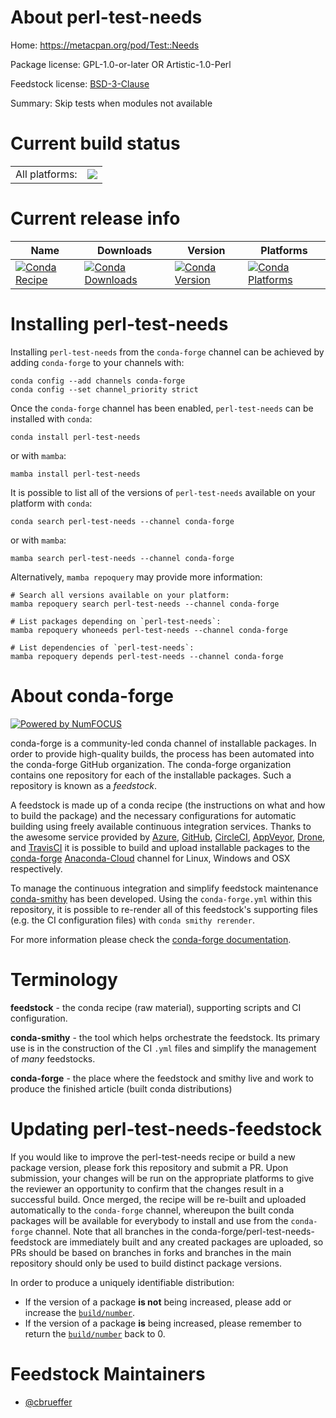 About perl-test-needs
=====================

Home: https://metacpan.org/pod/Test::Needs

Package license: GPL-1.0-or-later OR Artistic-1.0-Perl

Feedstock license: [BSD-3-Clause](https://github.com/conda-forge/perl-test-needs-feedstock/blob/main/LICENSE.txt)

Summary: Skip tests when modules not available

Current build status
====================


<table><tr><td>All platforms:</td>
    <td>
      <a href="https://dev.azure.com/conda-forge/feedstock-builds/_build/latest?definitionId=17002&branchName=main">
        <img src="https://dev.azure.com/conda-forge/feedstock-builds/_apis/build/status/perl-test-needs-feedstock?branchName=main">
      </a>
    </td>
  </tr>
</table>

Current release info
====================

| Name | Downloads | Version | Platforms |
| --- | --- | --- | --- |
| [![Conda Recipe](https://img.shields.io/badge/recipe-perl--test--needs-green.svg)](https://anaconda.org/conda-forge/perl-test-needs) | [![Conda Downloads](https://img.shields.io/conda/dn/conda-forge/perl-test-needs.svg)](https://anaconda.org/conda-forge/perl-test-needs) | [![Conda Version](https://img.shields.io/conda/vn/conda-forge/perl-test-needs.svg)](https://anaconda.org/conda-forge/perl-test-needs) | [![Conda Platforms](https://img.shields.io/conda/pn/conda-forge/perl-test-needs.svg)](https://anaconda.org/conda-forge/perl-test-needs) |

Installing perl-test-needs
==========================

Installing `perl-test-needs` from the `conda-forge` channel can be achieved by adding `conda-forge` to your channels with:

```
conda config --add channels conda-forge
conda config --set channel_priority strict
```

Once the `conda-forge` channel has been enabled, `perl-test-needs` can be installed with `conda`:

```
conda install perl-test-needs
```

or with `mamba`:

```
mamba install perl-test-needs
```

It is possible to list all of the versions of `perl-test-needs` available on your platform with `conda`:

```
conda search perl-test-needs --channel conda-forge
```

or with `mamba`:

```
mamba search perl-test-needs --channel conda-forge
```

Alternatively, `mamba repoquery` may provide more information:

```
# Search all versions available on your platform:
mamba repoquery search perl-test-needs --channel conda-forge

# List packages depending on `perl-test-needs`:
mamba repoquery whoneeds perl-test-needs --channel conda-forge

# List dependencies of `perl-test-needs`:
mamba repoquery depends perl-test-needs --channel conda-forge
```


About conda-forge
=================

[![Powered by
NumFOCUS](https://img.shields.io/badge/powered%20by-NumFOCUS-orange.svg?style=flat&colorA=E1523D&colorB=007D8A)](https://numfocus.org)

conda-forge is a community-led conda channel of installable packages.
In order to provide high-quality builds, the process has been automated into the
conda-forge GitHub organization. The conda-forge organization contains one repository
for each of the installable packages. Such a repository is known as a *feedstock*.

A feedstock is made up of a conda recipe (the instructions on what and how to build
the package) and the necessary configurations for automatic building using freely
available continuous integration services. Thanks to the awesome service provided by
[Azure](https://azure.microsoft.com/en-us/services/devops/), [GitHub](https://github.com/),
[CircleCI](https://circleci.com/), [AppVeyor](https://www.appveyor.com/),
[Drone](https://cloud.drone.io/welcome), and [TravisCI](https://travis-ci.com/)
it is possible to build and upload installable packages to the
[conda-forge](https://anaconda.org/conda-forge) [Anaconda-Cloud](https://anaconda.org/)
channel for Linux, Windows and OSX respectively.

To manage the continuous integration and simplify feedstock maintenance
[conda-smithy](https://github.com/conda-forge/conda-smithy) has been developed.
Using the ``conda-forge.yml`` within this repository, it is possible to re-render all of
this feedstock's supporting files (e.g. the CI configuration files) with ``conda smithy rerender``.

For more information please check the [conda-forge documentation](https://conda-forge.org/docs/).

Terminology
===========

**feedstock** - the conda recipe (raw material), supporting scripts and CI configuration.

**conda-smithy** - the tool which helps orchestrate the feedstock.
                   Its primary use is in the construction of the CI ``.yml`` files
                   and simplify the management of *many* feedstocks.

**conda-forge** - the place where the feedstock and smithy live and work to
                  produce the finished article (built conda distributions)


Updating perl-test-needs-feedstock
==================================

If you would like to improve the perl-test-needs recipe or build a new
package version, please fork this repository and submit a PR. Upon submission,
your changes will be run on the appropriate platforms to give the reviewer an
opportunity to confirm that the changes result in a successful build. Once
merged, the recipe will be re-built and uploaded automatically to the
`conda-forge` channel, whereupon the built conda packages will be available for
everybody to install and use from the `conda-forge` channel.
Note that all branches in the conda-forge/perl-test-needs-feedstock are
immediately built and any created packages are uploaded, so PRs should be based
on branches in forks and branches in the main repository should only be used to
build distinct package versions.

In order to produce a uniquely identifiable distribution:
 * If the version of a package **is not** being increased, please add or increase
   the [``build/number``](https://docs.conda.io/projects/conda-build/en/latest/resources/define-metadata.html#build-number-and-string).
 * If the version of a package **is** being increased, please remember to return
   the [``build/number``](https://docs.conda.io/projects/conda-build/en/latest/resources/define-metadata.html#build-number-and-string)
   back to 0.

Feedstock Maintainers
=====================

* [@cbrueffer](https://github.com/cbrueffer/)


